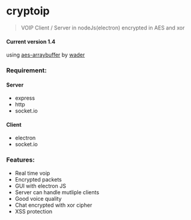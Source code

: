 # cryptoip
> VOIP Client / Server in nodeJs(electron) encrypted in AES and xor
#### Current version 1.4
using [aes-arraybuffer](https://github.com/wader/aes-arraybuffer) by [wader](https://github.com/wader)
<br>
### Requirement:

#### Server
- express
- http
- socket.io
#### Client
- electron
- socket.io

### Features:
- Real time voip
- Encrypted packets
- GUI with electron JS
- Server can handle mutliple clients
- Good voice quality
- Chat encrypted with xor cipher
- XSS protection
